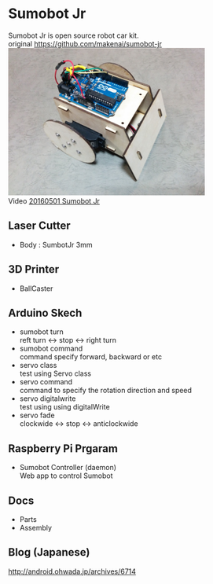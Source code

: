 # Sumobot Jr
Sumobot Jr is open source robot car kit. <br/>
original https://github.com/makenai/sumobot-jr <br/>
<img src="https://github.com/FabLabKannai/SumobotJr/blob/master/docs/completion.jpg" width="400" /> <br/>
Video [20160501 Sumobot Jr](https://www.youtube.com/watch?v=96kZ15I-gVY) <br/>
  
## Laser Cutter
- Body : SumbotJr 3mm

## 3D Printer
- BallCaster

## Arduino Skech
- sumobot turn <br/>
  reft turn <-> stop <-> right turn <br/>
- sumobot command <br/>
  command specify forward, backward or etc
- servo class <br/>
  test using Servo class <br/>
- servo command <br/>
  command to specify the rotation direction and speed <br/>
- servo digitalwrite <br/>
  test using using digitalWrite <br/>
- servo fade <br/>
  clockwide <-> stop <-> anticlockwide <br/>

## Raspberry Pi Prgaram
- Sumobot Controller (daemon) <br/>
Web app to control Sumobot <br/>

## Docs
- Parts
- Assembly

## Blog (Japanese)
http://android.ohwada.jp/archives/6714
